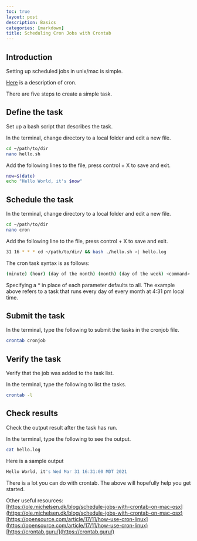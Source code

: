 ```yaml
---
toc: true
layout: post
description: Basics
categories: [markdown]
title: Scheduling Cron Jobs with Crontab
---
```


## Introduction

Setting up scheduled jobs in unix/mac is simple.  

[Here](https://www.example.com/) is a description of cron.  

There are five steps to create a simple task.  

## Define the task

Set up a bash script that describes the task.  

In the terminal, change directory to a local folder and edit a new file.  

```bash
cd ~/path/to/dir
nano hello.sh
```

Add the following lines to the file, press control + X to save and exit.  

```bash
now=$(date)
echo "Hello World, it's $now"
```

## Schedule the task
 
In the terminal, change directory to a local folder and edit a new file.  
```bash
cd ~/path/to/dir
nano cron
```
Add the following line to the file, press control + X to save and exit.  
```bash
31 16 * * * cd ~/path/to/dir/ && bash ./hello.sh >| hello.log
```
The cron task syntax is as follows: 
```bash
(minute) (hour) (day of the month) (month) (day of the week) <command>   
```
    
Specifying a * in place of each parameter defaults to all. The example above refers to a task that runs every day of every month at 4:31 pm local time.  

## Submit the task

In the terminal, type the following to submit the tasks in the cronjob file.  
```bash
crontab cronjob
```

## Verify the task
 
Verify that the job was added to the task list.  

In the terminal, type the following to list the tasks.  

```bash
crontab -l
```

## Check results
  
Check the output result after the task has run.  

In the terminal, type the following to see the output.  
```bash
cat hello.log
```
Here is a sample output 
```bash
Hello World, it's Wed Mar 31 16:31:00 MDT 2021
```

There is a lot you can do with crontab. The above will hopefully help you get started.  

Other useful resources:  
[https://ole.michelsen.dk/blog/schedule-jobs-with-crontab-on-mac-osx](https://ole.michelsen.dk/blog/schedule-jobs-with-crontab-on-mac-osx)  
[https://opensource.com/article/17/11/how-use-cron-linux](https://opensource.com/article/17/11/how-use-cron-linux)      
[https://crontab.guru/](https://crontab.guru/)  
